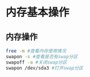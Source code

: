# 内存基本操作

## 内存操作
```bash
free -m #查看内存使用情况
swapon -s #查看是否有swap分区
swapoff -a #关闭swap分区
swapon /dev/sda3 #打开swap分区
```